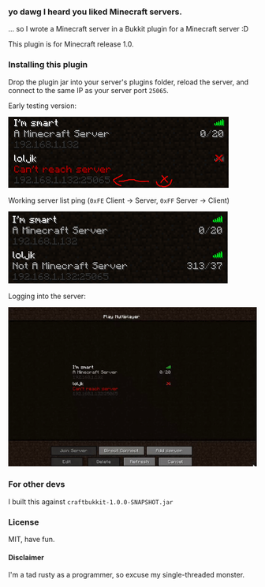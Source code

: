 ### yo dawg I heard you liked Minecraft servers.

... so I wrote a Minecraft server in a Bukkit plugin for a Minecraft server :D

This plugin is for Minecraft release 1.0.

### Installing this plugin

Drop the plugin jar into your server's plugins folder, reload the server, and connect to the same IP as your server port `25065`.

Early testing version:

![im smart](./loool.png)

Working server list ping (`0xFE` Client -> Server, `0xFF` Server -> Client)

![Working server list ping to show status](./serverlist.png)

Logging into the server:

![logging in](./login.gif)

### For other devs

I built this against `craftbukkit-1.0.0-SNAPSHOT.jar`

### License

MIT, have fun.

#### Disclaimer

I'm a tad rusty as a programmer, so excuse my single-threaded monster.

